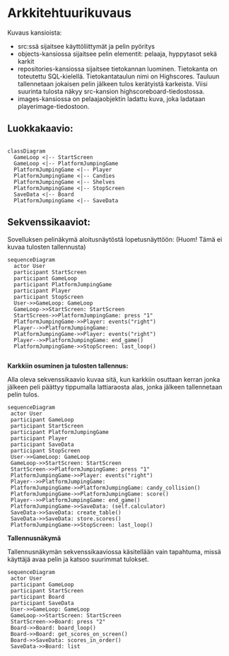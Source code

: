 # Arkkitehtuurikuvaus

Kuvaus kansioista:
- src:ssä sijaitsee käyttöliittymät ja pelin pyöritys
- objects-kansiossa sijaitsee pelin elementit: pelaaja, hyppytasot sekä karkit
- repositories-kansiossa sijaitsee tietokannan luominen. Tietokanta on toteutettu SQL-kielellä. Tietokantataulun nimi on Highscores.
Tauluun tallennetaan jokaisen pelin jälkeen tulos kerätyistä karkeista. Viisi suurinta tulosta näkyy src-kansion highscoreboard-tiedostossa.
- images-kansiossa on pelaajaobjektin ladattu kuva, joka ladataan playerimage-tiedostoon.
##

## Luokkakaavio:

```mermaid

classDiagram
  GameLoop <|-- StartScreen
  GameLoop <|-- PlatformJumpingGame
  PlatformJumpingGame <|-- Player
  PlatformJumpingGame <|-- Candies
  PlatformJumpingGame <|-- Shelves
  PlatformJumpingGame <|-- StopScreen
  SaveData <|-- Board
  PlatformJumpingGame <|-- SaveData  
```

##

## Sekvenssikaaviot:

Sovelluksen pelinäkymä aloitusnäytöstä lopetusnäyttöön: (Huom! Tämä ei kuvaa tulosten tallennusta)

```mermaid
sequenceDiagram
  actor User
  participant StartScreen
  participant GameLoop
  participant PlatformJumpingGame
  participant Player
  participant StopScreen
  User->>GameLoop: GameLoop
  GameLoop->>StartScreen: StartScreen
  StartScreen->>PlatformJumpingGame: press "1"
  PlatformJumpingGame->>Player: events("right")
  Player-->>PlatformJumpingGame: 
  PlatformJumpingGame->>Player: events("right")
  Player-->>PlatformJumpingGame: end_game()
  PlatformJumpingGame->>StopScreen: last_loop()
   
```
 
 **Karkkiin osuminen ja tulosten tallennus:**
 
 Alla oleva sekvenssikaavio kuvaa sitä, kun karkkiin osuttaan kerran jonka jälkeen peli päättyy tippumalla lattiaraosta alas, 
 jonka jälkeen tallennetaan pelin tulos.
 
 ```mermaid
sequenceDiagram
  actor User
  participant GameLoop
  participant StartScreen
  participant PlatformJumpingGame
  participant Player
  participant SaveData
  participant StopScreen
  User->>GameLoop: GameLoop
  GameLoop->>StartScreen: StartScreen
  StartScreen->>PlatformJumpingGame: press "1"
  PlatformJumpingGame->>Player: events("right")
  Player-->>PlatformJumpingGame: 
  PlatformJumpingGame->>PlatformJumpingGame: candy_collision()
  PlatformJumpingGame->>PlatformJumpingGame: score()
  Player-->>PlatformJumpingGame: end_game()
  PlatformJumpingGame->>SaveData: (self.calculator)
  SaveData->>SaveData: create_table()
  SaveData->>SaveData: store.scores()
  PlatformJumpingGame->>StopScreen: last_loop()
  ```
 
 
 
 **Tallennusnäkymä**
 
 Tallennusnäkymän sekvenssikaaviossa käsitellään vain tapahtuma, missä käyttäjä avaa pelin ja katsoo
 suurimmat tulokset.

 ```mermaid
sequenceDiagram
  actor User
  participant GameLoop
  participant StartScreen
  participant Board
  participant SaveData
  User->>GameLoop: GameLoop
  GameLoop->>StartScreen: StartScreen
  StartScreen->>Board: press "2"
  Board->>Board: board_loop()
  Board->>Board: get_scores_on_screen()
  Board->>SaveData: scores_in_order()
  SaveData->>Board: list
  ```
 
 
 
 








